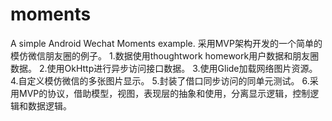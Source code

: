 # moments
A simple Android Wechat Moments example.
采用MVP架构开发的一个简单的模仿微信朋友圈的例子。
1.数据使用thoughtwork homework用户数据和朋友圈数据。
2.使用OkHttp进行异步访问接口数据。
3.使用Glide加载网络图片资源。
4.自定义模仿微信的多张图片显示。
5.封装了借口同步访问的同单元测试。
6.采用MVP的协议，借助模型，视图，表现层的抽象和使用，分离显示逻辑，控制逻辑和数据逻辑。
